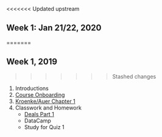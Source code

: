 <<<<<<< Updated upstream
## Week 1: Jan 21/22, 2020
=======
## Week 1, 2019
>>>>>>> Stashed changes
1. Introductions
2. [Course Onboarding](../Slides/L0_Course_Onboarding.pdf)
3. [Kroenke/Auer Chapter 1](../Slides/L1_Introduction.pdf)
4. Classwork and Homework
    * [Deals Part 1](https://classroom.github.com/a/GDqxs-Bp)
    * DataCamp
    * Study for Quiz 1 
